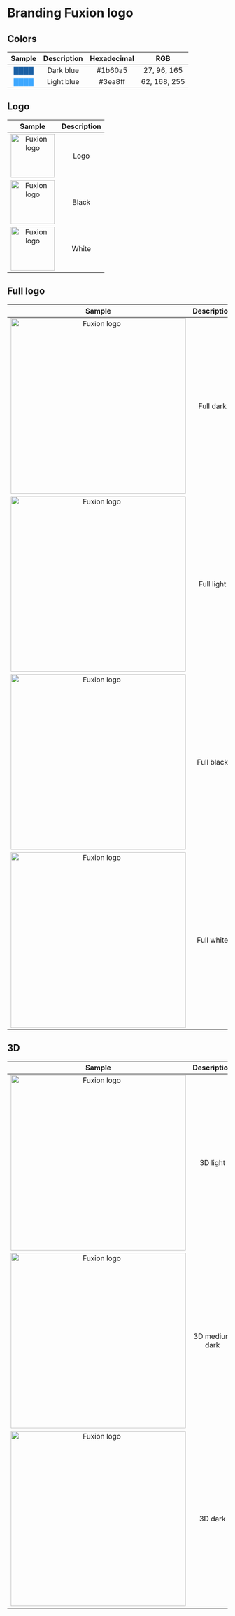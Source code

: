 # Branding Fuxion logo

## Colors

<p align="center">

|Sample|Description|Hexadecimal|RGB|
|:----:|:---------:|:---------:|:-:|
|<span style="color:#1b60a5">████</span>|Dark blue|#1b60a5|27, 96, 165|
|<span style="color:#3ea8ff">████</span>|Light blue|#3ea8ff|62, 168, 255|

</p>

## Logo

<p align="center">

|Sample|Description|
|:----:|:---------:|
|<image src="./Assets/logo.svg" alt="Fuxion logo" width="100px">|Logo|
|<image src="./Assets/logo_black.svg" alt="Fuxion logo" width="100px">|Black|
|<image src="./Assets/logo_white.svg" alt="Fuxion logo" width="100px">|White|

</p>

## Full logo

<p align="center">

|Sample|Description|
|:----:|:---------:|
|<image src="./Assets/full_dark.svg" alt="Fuxion logo" width="400px">|Full dark|
|<image src="./Assets/full_light.svg" alt="Fuxion logo" width="400px">|Full light|
|<image src="./Assets/full_black.svg" alt="Fuxion logo" width="400px">|Full black|
|<image src="./Assets/full_white.svg" alt="Fuxion logo" width="400px">|Full white|

</p>

## 3D

<p align="center">

|Sample|Description|
|:----:|:---------:|
|<image src="./Assets/logo_3D_light.jpg" alt="Fuxion logo" width="400px">|3D light|
|<image src="./Assets/logo_3D_medium-dark.jpg" alt="Fuxion logo" width="400px">|3D medium dark|
|<image src="./Assets/logo_3D_dark.jpg" alt="Fuxion logo" width="400px">|3D dark|

</p>

